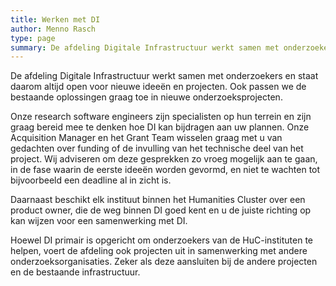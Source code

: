 ```yaml
---
title: Werken met DI
author: Menno Rasch
type: page
summary: De afdeling Digitale Infrastructuur werkt samen met onderzoekers en staat daarom altijd open voor nieuwe ideeën en projecten. Ook passen we de bestaande oplossingen graag toe in nieuwe onderzoeksprojecten.
---
```

De afdeling Digitale Infrastructuur werkt samen met onderzoekers en staat daarom altijd open voor nieuwe ideeën en projecten. Ook passen we de bestaande oplossingen graag toe in nieuwe onderzoeksprojecten.

Onze research software engineers zijn specialisten op hun terrein en zijn graag bereid mee te denken hoe DI kan bijdragen aan uw plannen. Onze Acquisition Manager en het Grant Team wisselen graag met u van gedachten over funding of de invulling van het technische deel van het project. Wij adviseren om deze gesprekken zo vroeg mogelijk aan te gaan, in de fase waarin de eerste ideeën worden gevormd, en niet te wachten tot bijvoorbeeld een deadline al in zicht is.

Daarnaast beschikt elk instituut binnen het Humanities Cluster over een product owner, die de weg binnen DI goed kent en u de juiste richting op kan wijzen voor een samenwerking met DI.

Hoewel DI primair is opgericht om onderzoekers van de HuC-instituten te helpen, voert de afdeling ook projecten uit in samenwerking met andere onderzoeksorganisaties. Zeker als deze aansluiten bij de andere projecten en de bestaande infrastructuur.

